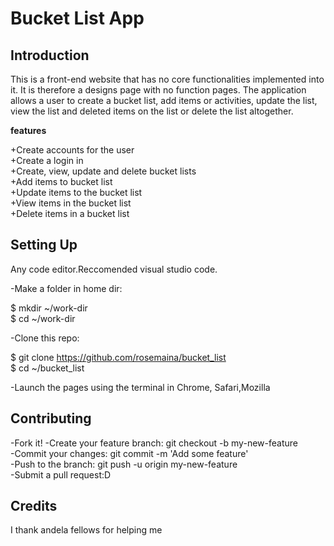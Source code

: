 # Bucket List App

## Introduction

This is a front-end website that has no core functionalities implemented into it. It is therefore a designs page with no function pages. The application allows a user to create a bucket list, add items or activities, update the list, view the list and deleted items on the list or delete the list altogether.

**features** 

+Create accounts for the user  
+Create a login in  
+Create, view, update and delete bucket lists  
+Add items to bucket list  
+Update items to the bucket list  
+View items in the bucket list  
+Delete items in a bucket list  

## Setting Up

Any code editor.Reccomended visual studio code.

-Make a folder in home dir:

  $ mkdir ~/work-dir  
  $ cd ~/work-dir  
  
-Clone this repo:

  $ git clone https://github.com/rosemaina/bucket_list   
  $ cd ~/bucket_list 
  
-Launch the pages using the terminal in Chrome, Safari,Mozilla  

## Contributing 

-Fork it! 
-Create your feature branch: git checkout -b my-new-feature  
-Commit your changes: git commit -m 'Add some feature'  
-Push to the branch: git push -u origin my-new-feature  
-Submit a pull request:D  

## Credits
I thank andela fellows for helping me 




